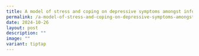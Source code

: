 ```yaml
---
title: A model of stress and coping on depressive symptoms amongst informal caregivers
permalink: /a-model-of-stress-and-coping-on-depressive-symptoms-amongst-informal-caregivers/
date: 2024-10-26
layout: post
description: ""
image: ""
variant: tiptap
---
```

